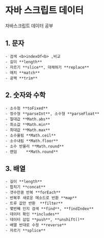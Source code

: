 # 자바 스크립트 데이터

자바스크립트 데이터 공부

## 1. 문자
	- 검색 <b>indexOf<b> ,비교 
	- 길이 **length**
	- 자르기 **slice**, 대채하기 **replace**
	- 매치 **match**
	- 공백 **trim**

## 2. 숫자와 수학
	- 소수점 **toFixed**
	- 정수형 **parseInt**, 소수형 **parseFloat**
	- 절대값 **Math.abs**
	- 최소값 **Math.min**
	- 최대값 **Math.max**
	- 소수올림 **Math.ceil**
	- 소수내림 **Math.floor**
	- 소수 반올리 **Math.round**
	- 랜덤	**Math.round**
	
## 3. 배열 
	- 길이 **length**
	- 합치기 **concat**
	- 갯수만큼 반복 **forEach**
	- 반복후 새로운 매소드로 반환 **map**
	- 트루 값만 반환	**filter**
 	- 몇번째 인지 검색 **find**, **findIndex**
	- 데이터 확인 **includes**
	- 데이터 삽입 **push**, **unshift()**
	- 배열 반대로 수정 **reverse**
	- 자르기 **splice**
